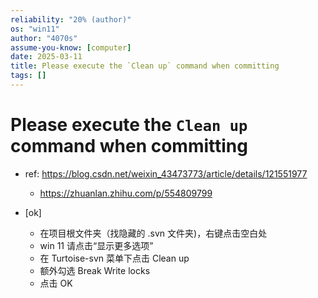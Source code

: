 ```yaml
---
reliability: "20% (author)"
os: "win11"
author: "4070s"
assume-you-know: [computer]
date: 2025-03-11
title: Please execute the `Clean up` command when committing
tags: []
---
```


# Please execute the `Clean up` command when committing

- ref: https://blog.csdn.net/weixin_43473773/article/details/121551977
    - https://zhuanlan.zhihu.com/p/554809799

- [ok]
    - 在项目根文件夹（找隐藏的 .svn 文件夹)，右键点击空白处
    - win 11 请点击“显示更多选项”
    - 在 Turtoise-svn 菜单下点击 Clean up
    - 额外勾选 Break Write locks
    - 点击 OK

